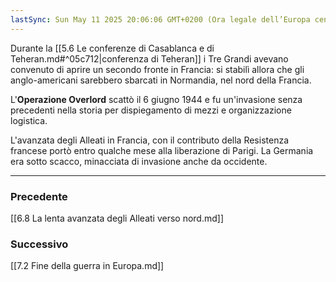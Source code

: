```yaml
---
lastSync: Sun May 11 2025 20:06:06 GMT+0200 (Ora legale dell’Europa centrale)
---
```

Durante la [[5.6 Le conferenze di Casablanca e di Teheran.md#^05c712|conferenza di Teheran]] i Tre Grandi avevano convenuto di aprire un secondo fronte in Francia: si stabilì allora che gli anglo-americani sarebbero sbarcati in Normandia, nel nord della Francia.

L'**Operazione Overlord** scattò il 6 giugno 1944 e fu un'invasione senza precedenti nella storia per dispiegamento di mezzi e organizzazione logistica.

L'avanzata degli Alleati in Francia, con il contributo della Resistenza francese portò entro qualche mese alla liberazione di Parigi.
La Germania era sotto scacco, minacciata di invasione anche da occidente.


---
### Precedente
[[6.8 La lenta avanzata degli Alleati verso nord.md]]

### Successivo
[[7.2 Fine della guerra in Europa.md]]